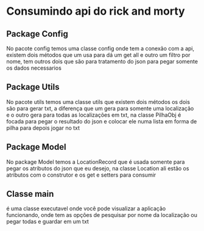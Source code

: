 <h1>Consumindo api do rick and morty</h1>

<h2>Package Config</h2>

<p>No pacote config temos uma classe config onde tem a conexão com a api, existem dois métodos que um usa para dá um get all e outro um filtro por nome, tem outros dois que são para tratamento do json para pegar somente os dados necessarios</p>

<h2>Package Utils</h2>

<p>No pacote utils temos uma classe utils que existem dois métodos os dois são para gerar txt, a diferença que um gera para somente uma localização e o outro gera para todas as localizações em txt, na classe PilhaObj é focada para pegar o resultado do json e colocar ele numa lista em forma de pilha para depois jogar no txt</p>

<h2>Package Model</h2>

<p>No package Model temos a LocationRecord que é usada somente para pegar os atributos do json que eu desejo, na classe Location ali estão os atributos com o construtor e os get e setters para consumir</p>

<h2>Classe main</h2>

<p>é uma classe executavel onde você pode visualizar a aplicação funcionando, onde tem as opçôes de pesquisar por nome da localização ou pegar todas e guardar em um txt</p>

